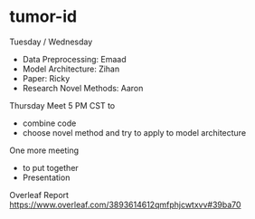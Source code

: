 # tumor-id

Tuesday / Wednesday
- Data Preprocessing: Emaad
- Model Architecture: Zihan
- Paper: Ricky
- Research Novel Methods: Aaron
  
Thursday
Meet 5 PM CST to
- combine code
- choose novel method and try to apply to model architecture

One more meeting
- to put together
- Presentation

Overleaf Report
https://www.overleaf.com/3893614612qmfphjcwtxvv#39ba70
